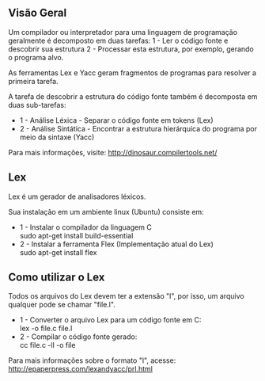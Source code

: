 Visão Geral
----------------------
Um compilador ou interpretador para uma linguagem de programação geralmente é decomposto em duas tarefas:
1 - Ler o código fonte e descobrir sua estrutura
2 - Processar esta estrutura, por exemplo, gerando o programa alvo.

As ferramentas Lex e Yacc geram fragmentos de programas para resolver a primeira tarefa.

A tarefa de descobrir a estrutura do código fonte também é decomposta em duas sub-tarefas:
+ 1 - Análise Léxica - Separar o código fonte em tokens (Lex) <br/>
+ 2 - Análise Sintática - Encontrar a estrutura hierárquica do programa por meio da sintaxe (Yacc)

Para mais informações, visite: http://dinosaur.compilertools.net/

Lex
----------------------
Lex é um gerador de analisadores léxicos.

Sua instalação em um ambiente linux (Ubuntu) consiste em:
+ 1 - Instalar o compilador da linguagem C <br/>
sudo apt-get install build-essential
+ 2 - Instalar a ferramenta Flex (Implementação atual do Lex)<br/>
sudo apt-get install flex

Como utilizar o Lex
----------------------
Todos os arquivos do Lex devem ter a extensão "l", por isso, um arquivo qualquer pode se chamar "file.l".
+ 1 - Converter o arquivo Lex para um código fonte em C: <br/>
lex -o file.c file.l
+ 2 - Compilar o código fonte gerado:<br/>
cc file.c -ll -o file

Para mais informações sobre o formato "l", acesse: http://epaperpress.com/lexandyacc/prl.html

